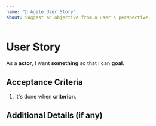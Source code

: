 ```yaml
---
name: "👤 Agile User Story"
about: Suggest an objective from a user's perspective.
---
```


# User Story
<!-- Who is this for, what do they wish to accomplish, and why? -->
As a **actor**, I want **something** so that I can **goal**.

## Acceptance Criteria
<!-- By which measure(s) can this feature be defined as done? -->
1. It's done when **criterion**.

## Additional Details (if any)
<!-- Any links, screenshots or other info? -->
